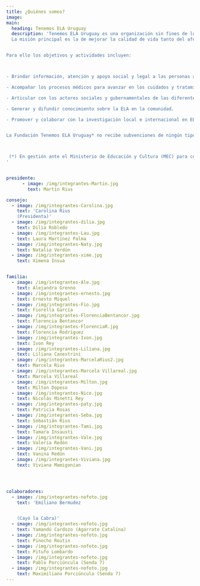 ```yaml
---
title: ¿Quiénes somos?
image:
main:
  heading: Tenemos ELA Uruguay
  description: 'Tenemos ELA Uruguay es una organización sin fines de lucro compuesta por personas afectadas con Esclerosis Lateral Amiotrófica, familiares y amigos.
  La misión principal es la de mejorar la calidad de vida tanto del afectado como de su familia y cuidadores.


Para ello los objetivos y actividades incluyen:



- Brindar información, atención y apoyo social y legal a las personas afectadas, sus familias y cuidadores.

- Acompañar los procesos médicos para avanzar en los cuidados y tratamientos multidisciplinarios; así como promover la capacitación permanente.

- Articular con los actores sociales y gubernamentales de las diferentes áreas temáticas que abarca la ELA: Salud, Cuidados Paliativos y Discapacidad.

- Generar y difundir conocimiento sobre la ELA en la comunidad.

- Promover y colaborar con la investigación local e internacional en ELA.  


La Fundación Tenemos ELA Uruguay* no recibe subvenciones de ningún tipo, por lo cual se financia exclusivamente a través de donaciones.



 (*) En gestión ante el Ministerio de Educación y Cultura (MEC) para configurar el estatuto de fundación.  Trámite 394 /15.
'


presidente:
      - image: /img/integrantes-Martin.jpg
        text: Martin Rius

consejo:
  - image: /img/integrantes-Carolina.jpg
    text: 'Carolina Rius
    (Presidenta)'
  - image: /img/integrantes-dilia.jpg
    text: Dilia Robledo
  - image: /img/integrantes-Lau.jpg
    text: Laura Martínez Palma
  - image: /img/integrantes-Naty.jpg
    text: Natalia Verdún
  - image: /img/integrantes-xime.jpg
    text: Ximena Insua


familia:
  - image: /img/integrantes-Ale.jpg
    text: Alejandra Grenno
  - image: /img/integrantes-ernesto.jpg
    text: Ernesto Miquel
  - image: /img/integrantes-Fio.jpg
    text: Fiorella García  
  - image: /img/integrantes-FlorenciaBentancor.jpg
    text: Florencia Bentancor
  - image: /img/integrantes-FlorenciaR.jpg
    text: Florencia Rodríguez
  - image: /img/integrantes-Ivon.jpg
    text: Ivon Rey
  - image: /img/integrantes-Liliana.jpg
    text: Liliana Canestrini
  - image: /img/integrantes-MarcelaRius2.jpg
    text: Marcela Rius
  - image: /img/integrantes-Marcela Villareal.jpg
    text: Marcela Villareal
  - image: /img/integrantes-Milton.jpg
    text: Milton Dopeso
  - image: /img/integrantes-Nico.jpg
    text: Nicolás Minetti Rey
  - image: /img/integrantes-paty.jpg
    text: Patricia Rosas
  - image: /img/integrantes-Seba.jpg
    text: Sebastián Rius
  - image: /img/integrantes-Tami.jpg
    text: Tamara Insausti
  - image: /img/integrantes-Vale.jpg     
    text: Valeria Redón
  - image: /img/integrantes-Vani.jpg
    text: Vanina Redón
  - image: /img/integrantes-Viviana.jpg
    text: Viviana Mamigonian




colaboradores:
  - image: /img/integrantes-nofoto.jpg
    text: 'Emiliano Bermudez


    (Cayó la Cabra)'
  - image: /img/integrantes-nofoto.jpg
    text: Yamandú Cardozo (Agarrate Catalina)
  - image: /img/integrantes-nofoto.jpg
    text: Pinocho Routin
  - image: /img/integrantes-nofoto.jpg
    text: Pitufo Lombardo
  - image: /img/integrantes-nofoto.jpg
    text: Pablo Porciúncula (Senda 7)
  - image: /img/integrantes-nofoto.jpg
    text: Maximiliano Porciúncula (Senda 7)
---
```

